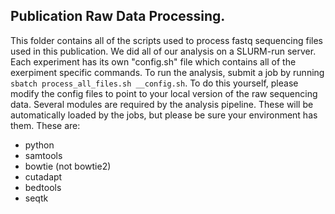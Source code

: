 ## Publication Raw Data Processing. 

This folder contains all of the scripts used to process fastq sequencing files used in this publication.  We did all of our analysis on a SLURM-run server.  Each experiment has its own "config.sh" file which contains all of the exerpiment specific commands.  To run the analysis, submit a job by running `sbatch process_all_files.sh __config.sh`.  To do this yourself, please modify the config files to point to your local version of the raw sequencing data. Several modules are required by the analysis pipeline.  These will be automatically loaded by the jobs, but please be sure your environment has them.  These are:
- python 
- samtools
- bowtie (not bowtie2)
- cutadapt
- bedtools
- seqtk


